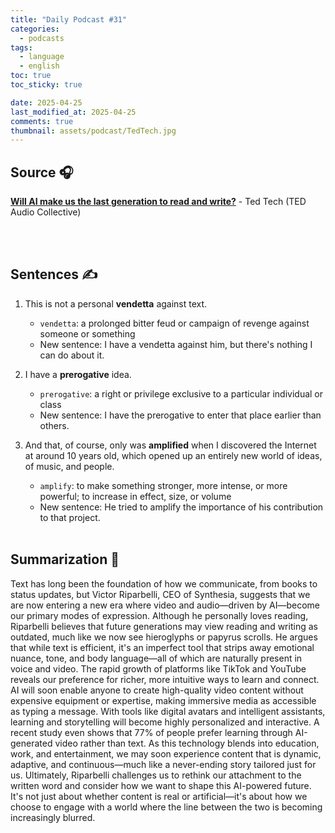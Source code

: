 ```yaml
---
title: "Daily Podcast #31"
categories:
  - podcasts
tags:
  - language
  - english
toc: true
toc_sticky: true

date: 2025-04-25
last_modified_at: 2025-04-25
comments: true
thumbnail: assets/podcast/TedTech.jpg
---
```


## Source 🎧
[**Will AI make us the last generation to read and write?**](https://podcasts.apple.com/kr/podcast/ted-tech/id470624027?i=1000704844313)
 \- Ted Tech (TED Audio Collective)

<br><br>
## Sentences ✍️

1. This is not a personal **vendetta** against text.
   - `vendetta`: a prolonged bitter feud or campaign of revenge against someone or something
   - New sentence: I have a vendetta against him, but there's nothing I can do about it.

 
2. I have a **prerogative** idea.
    - `prerogative`: a right or privilege exclusive to a particular individual or class
    - New sentence: I have the prerogative to enter that place earlier than others.


3. And that, of course, only was **amplified** when I discovered the Internet at around 10 years old, which opened up an entirely new world of ideas, of music, and people.
    - `amplify`: to make something stronger, more intense, or more powerful; to increase in effect, size, or volume
    - New sentence: He tried to amplify the importance of his contribution to that project.
<br><br>


## Summarization 👀
Text has long been the foundation of how we communicate, from books to status updates, but Victor Riparbelli, CEO of Synthesia, suggests that we are now entering a new era where video and audio—driven by AI—become our primary modes of expression. Although he personally loves reading, Riparbelli believes that future generations may view reading and writing as outdated, much like we now see hieroglyphs or papyrus scrolls. He argues that while text is efficient, it's an imperfect tool that strips away emotional nuance, tone, and body language—all of which are naturally present in voice and video. The rapid growth of platforms like TikTok and YouTube reveals our preference for richer, more intuitive ways to learn and connect. AI will soon enable anyone to create high-quality video content without expensive equipment or expertise, making immersive media as accessible as typing a message. With tools like digital avatars and intelligent assistants, learning and storytelling will become highly personalized and interactive. A recent study even shows that 77% of people prefer learning through AI-generated video rather than text. As this technology blends into education, work, and entertainment, we may soon experience content that is dynamic, adaptive, and continuous—much like a never-ending story tailored just for us. Ultimately, Riparbelli challenges us to rethink our attachment to the written word and consider how we want to shape this AI-powered future. It's not just about whether content is real or artificial—it's about how we choose to engage with a world where the line between the two is becoming increasingly blurred.
<br><br>